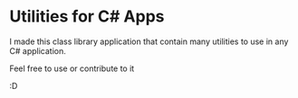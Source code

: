 # Utilities for C# Apps

I made this class library application that contain many utilities to use in any C# application.

Feel free to use or contribute to it

:D
